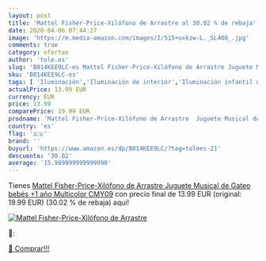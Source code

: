 ```yaml
---
layout: post
title: 'Mattel Fisher-Price-Xilófono de Arrastre al 30.02 % de rebaja'
date: 2020-04-06 07:44:27
image: 'https://m.media-amazon.com/images/I/515+uxkzw-L._SL400_.jpg'
comments: true
category: ofertas
author: 'tole.es'
slug: 'B014KEE9LC-es Mattel Fisher-Price-Xilófono de Arrastre Juguete Musical...'
sku: 'B014KEE9LC-es'
tags: [ 'Iluminación','Iluminación de interior','Iluminación infantil nocturna','Lámparas e iluminación infantil','bebés', ]
actualPrice: 13.99 EUR
currency: EUR
price: 13.99
comparePrice: 19.99 EUR
prodname: 'Mattel Fisher-Price-Xilófono de Arrastre  Juguete Musical de Gateo bebés +1 año  Multicolor CMY09'
country: 'es'
flag: '🇪🇸'
brand: ''
buyurl: 'https://www.amazon.es/dp/B014KEE9LC/?tag=tolees-21'
descuento: '30.02'
average: '15.989999999999998'
---
```


Tienes [Mattel Fisher-Price-Xilófono de Arrastre  Juguete Musical de Gateo bebés +1 año  Multicolor CMY09](https://www.amazon.es/dp/B014KEE9LC/?tag=tolees-21) con precio final de  13.99 EUR (original: 19.99 EUR) (30.02 %  de rebaja) aqui!

[![Mattel Fisher-Price-Xilófono de Arrastre](https://m.media-amazon.com/images/I/515+uxkzw-L._SL400_.jpg)](https://www.amazon.es/dp/B014KEE9LC/?tag=tolees-21)

🔎:


[🛒 Comprar!!!](https://www.amazon.es/dp/B014KEE9LC/?tag=tolees-21)
